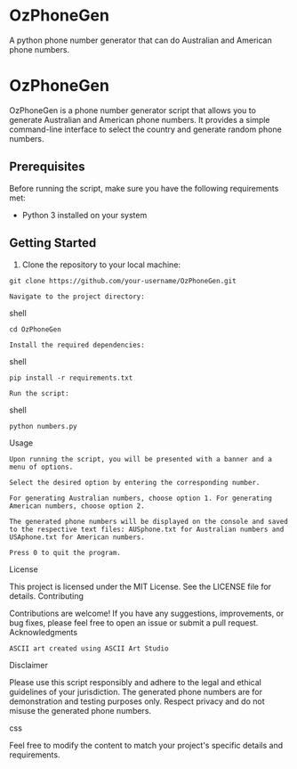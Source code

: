 # OzPhoneGen
A python phone number generator that can do Australian and American phone numbers.
# OzPhoneGen

OzPhoneGen is a phone number generator script that allows you to generate Australian and American phone numbers. It provides a simple command-line interface to select the country and generate random phone numbers.

## Prerequisites

Before running the script, make sure you have the following requirements met:

- Python 3 installed on your system

## Getting Started

1. Clone the repository to your local machine:

```shell
git clone https://github.com/your-username/OzPhoneGen.git
```
    Navigate to the project directory:

shell
```
cd OzPhoneGen
```
    Install the required dependencies:

shell
```
pip install -r requirements.txt
```
    Run the script:

shell
```
python numbers.py
```
Usage

    Upon running the script, you will be presented with a banner and a menu of options.

    Select the desired option by entering the corresponding number.

    For generating Australian numbers, choose option 1. For generating American numbers, choose option 2.

    The generated phone numbers will be displayed on the console and saved to the respective text files: AUSphone.txt for Australian numbers and USAphone.txt for American numbers.

    Press 0 to quit the program.

License

This project is licensed under the MIT License. See the LICENSE file for details.
Contributing

Contributions are welcome! If you have any suggestions, improvements, or bug fixes, please feel free to open an issue or submit a pull request.
Acknowledgments

    ASCII art created using ASCII Art Studio

Disclaimer

Please use this script responsibly and adhere to the legal and ethical guidelines of your jurisdiction. The generated phone numbers are for demonstration and testing purposes only. Respect privacy and do not misuse the generated phone numbers.

css


Feel free to modify the content to match your project's specific details and requirements.
